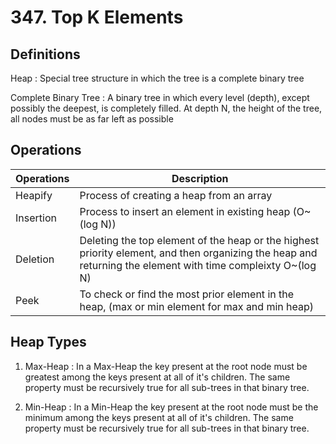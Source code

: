 # 347. Top K Elements

## Definitions
Heap
: Special tree structure in which the tree is a complete binary tree

Complete Binary Tree
: A binary tree in which every level (depth), except possibly the deepest, is completely filled. At depth N, the height of the tree, all nodes must be as far left as possible

## Operations
|Operations|Description|
|----------|-----------|
|Heapify|Process of creating a heap from an array|
|Insertion|Process to insert an element in existing heap (O~(log N))|
|Deletion|Deleting the top element of the heap or the highest priority element, and then organizing the heap and returning the element with time compleixty O~(log N)|
|Peek|To check or find the most prior element in the heap, (max or min element for max and min heap)|

## Heap Types
1. Max-Heap
: In a Max-Heap the key present at the root node must be greatest among the keys present at all of it's children. The same property must be recursively true for all sub-trees in that binary tree.

2. Min-Heap
: In a Min-Heap the key present at the root node must be the minimum among the keys present at all of it's children. The same property must be recursively true for all sub-trees in that binary tree.
